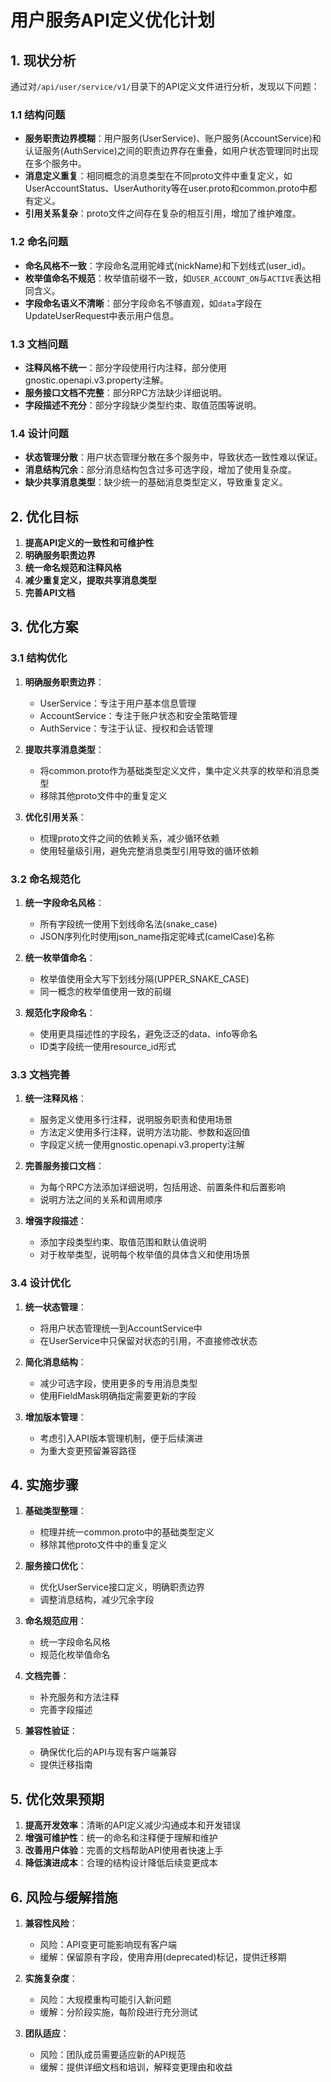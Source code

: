 # 用户服务API定义优化计划

## 1. 现状分析

通过对`/api/user/service/v1/`目录下的API定义文件进行分析，发现以下问题：

### 1.1 结构问题

- **服务职责边界模糊**：用户服务(UserService)、账户服务(AccountService)和认证服务(AuthService)之间的职责边界存在重叠，如用户状态管理同时出现在多个服务中。
- **消息定义重复**：相同概念的消息类型在不同proto文件中重复定义，如UserAccountStatus、UserAuthority等在user.proto和common.proto中都有定义。
- **引用关系复杂**：proto文件之间存在复杂的相互引用，增加了维护难度。

### 1.2 命名问题

- **命名风格不一致**：字段命名混用驼峰式(nickName)和下划线式(user_id)。
- **枚举值命名不规范**：枚举值前缀不一致，如`USER_ACCOUNT_ON`与`ACTIVE`表达相同含义。
- **字段命名语义不清晰**：部分字段命名不够直观，如`data`字段在UpdateUserRequest中表示用户信息。

### 1.3 文档问题

- **注释风格不统一**：部分字段使用行内注释，部分使用gnostic.openapi.v3.property注解。
- **服务接口文档不完整**：部分RPC方法缺少详细说明。
- **字段描述不充分**：部分字段缺少类型约束、取值范围等说明。

### 1.4 设计问题

- **状态管理分散**：用户状态管理分散在多个服务中，导致状态一致性难以保证。
- **消息结构冗余**：部分消息结构包含过多可选字段，增加了使用复杂度。
- **缺少共享消息类型**：缺少统一的基础消息类型定义，导致重复定义。

## 2. 优化目标

1. **提高API定义的一致性和可维护性**
2. **明确服务职责边界**
3. **统一命名规范和注释风格**
4. **减少重复定义，提取共享消息类型**
5. **完善API文档**

## 3. 优化方案

### 3.1 结构优化

1. **明确服务职责边界**：
   - UserService：专注于用户基本信息管理
   - AccountService：专注于账户状态和安全策略管理
   - AuthService：专注于认证、授权和会话管理

2. **提取共享消息类型**：
   - 将common.proto作为基础类型定义文件，集中定义共享的枚举和消息类型
   - 移除其他proto文件中的重复定义

3. **优化引用关系**：
   - 梳理proto文件之间的依赖关系，减少循环依赖
   - 使用轻量级引用，避免完整消息类型引用导致的循环依赖

### 3.2 命名规范化

1. **统一字段命名风格**：
   - 所有字段统一使用下划线命名法(snake_case)
   - JSON序列化时使用json_name指定驼峰式(camelCase)名称

2. **统一枚举值命名**：
   - 枚举值使用全大写下划线分隔(UPPER_SNAKE_CASE)
   - 同一概念的枚举值使用一致的前缀

3. **规范化字段命名**：
   - 使用更具描述性的字段名，避免泛泛的data、info等命名
   - ID类字段统一使用resource_id形式

### 3.3 文档完善

1. **统一注释风格**：
   - 服务定义使用多行注释，说明服务职责和使用场景
   - 方法定义使用多行注释，说明方法功能、参数和返回值
   - 字段定义统一使用gnostic.openapi.v3.property注解

2. **完善服务接口文档**：
   - 为每个RPC方法添加详细说明，包括用途、前置条件和后置影响
   - 说明方法之间的关系和调用顺序

3. **增强字段描述**：
   - 添加字段类型约束、取值范围和默认值说明
   - 对于枚举类型，说明每个枚举值的具体含义和使用场景

### 3.4 设计优化

1. **统一状态管理**：
   - 将用户状态管理统一到AccountService中
   - 在UserService中只保留对状态的引用，不直接修改状态

2. **简化消息结构**：
   - 减少可选字段，使用更多的专用消息类型
   - 使用FieldMask明确指定需要更新的字段

3. **增加版本管理**：
   - 考虑引入API版本管理机制，便于后续演进
   - 为重大变更预留兼容路径

## 4. 实施步骤

1. **基础类型整理**：
   - 梳理并统一common.proto中的基础类型定义
   - 移除其他proto文件中的重复定义

2. **服务接口优化**：
   - 优化UserService接口定义，明确职责边界
   - 调整消息结构，减少冗余字段

3. **命名规范应用**：
   - 统一字段命名风格
   - 规范化枚举值命名

4. **文档完善**：
   - 补充服务和方法注释
   - 完善字段描述

5. **兼容性验证**：
   - 确保优化后的API与现有客户端兼容
   - 提供迁移指南

## 5. 优化效果预期

1. **提高开发效率**：清晰的API定义减少沟通成本和开发错误
2. **增强可维护性**：统一的命名和注释便于理解和维护
3. **改善用户体验**：完善的文档帮助API使用者快速上手
4. **降低演进成本**：合理的结构设计降低后续变更成本

## 6. 风险与缓解措施

1. **兼容性风险**：
   - 风险：API变更可能影响现有客户端
   - 缓解：保留原有字段，使用弃用(deprecated)标记，提供迁移期

2. **实施复杂度**：
   - 风险：大规模重构可能引入新问题
   - 缓解：分阶段实施，每阶段进行充分测试

3. **团队适应**：
   - 风险：团队成员需要适应新的API规范
   - 缓解：提供详细文档和培训，解释变更理由和收益